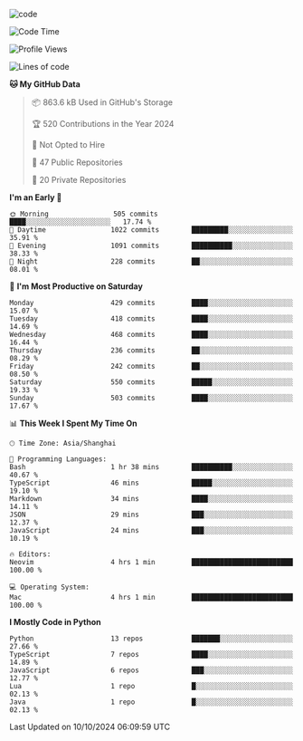 
<!--
**liuyaanng/liuyaanng** is a ✨ _special_ ✨ repository because its `README.md` (this file) appears on your GitHub profile.

Here are some ideas to get you started:

- 🔭 I’m currently working on ...
- 🌱 I’m currently learning ...
- 👯 I’m looking to collaborate on ...
- 🤔 I’m looking for help with ...
- 💬 Ask me about ...
- 📫 How to reach me: ...
- 😄 Pronouns: ...
- ⚡ Fun fact: ...
-->


![code](https://cdn.jsdelivr.net/gh/liuyaanng/liuyaanng@1.0/code.gif) 

<!--START_SECTION:waka-->
![Code Time](http://img.shields.io/badge/Code%20Time-904%20hrs%2020%20mins-blue)

![Profile Views](http://img.shields.io/badge/Profile%20Views-0-blue)

![Lines of code](https://img.shields.io/badge/From%20Hello%20World%20I%27ve%20Written-14.8%20million%20lines%20of%20code-blue)

**🐱 My GitHub Data** 

> 📦 863.6 kB Used in GitHub's Storage 
 > 
> 🏆 520 Contributions in the Year 2024
 > 
> 🚫 Not Opted to Hire
 > 
> 📜 47 Public Repositories 
 > 
> 🔑 20 Private Repositories 
 > 
**I'm an Early 🐤** 

```text
🌞 Morning                505 commits         ████░░░░░░░░░░░░░░░░░░░░░   17.74 % 
🌆 Daytime                1022 commits        █████████░░░░░░░░░░░░░░░░   35.91 % 
🌃 Evening                1091 commits        ██████████░░░░░░░░░░░░░░░   38.33 % 
🌙 Night                  228 commits         ██░░░░░░░░░░░░░░░░░░░░░░░   08.01 % 
```
📅 **I'm Most Productive on Saturday** 

```text
Monday                   429 commits         ████░░░░░░░░░░░░░░░░░░░░░   15.07 % 
Tuesday                  418 commits         ████░░░░░░░░░░░░░░░░░░░░░   14.69 % 
Wednesday                468 commits         ████░░░░░░░░░░░░░░░░░░░░░   16.44 % 
Thursday                 236 commits         ██░░░░░░░░░░░░░░░░░░░░░░░   08.29 % 
Friday                   242 commits         ██░░░░░░░░░░░░░░░░░░░░░░░   08.50 % 
Saturday                 550 commits         █████░░░░░░░░░░░░░░░░░░░░   19.33 % 
Sunday                   503 commits         ████░░░░░░░░░░░░░░░░░░░░░   17.67 % 
```


📊 **This Week I Spent My Time On** 

```text
🕑︎ Time Zone: Asia/Shanghai

💬 Programming Languages: 
Bash                     1 hr 38 mins        ██████████░░░░░░░░░░░░░░░   40.67 % 
TypeScript               46 mins             █████░░░░░░░░░░░░░░░░░░░░   19.10 % 
Markdown                 34 mins             ████░░░░░░░░░░░░░░░░░░░░░   14.11 % 
JSON                     29 mins             ███░░░░░░░░░░░░░░░░░░░░░░   12.37 % 
JavaScript               24 mins             ███░░░░░░░░░░░░░░░░░░░░░░   10.19 % 

🔥 Editors: 
Neovim                   4 hrs 1 min         █████████████████████████   100.00 % 

💻 Operating System: 
Mac                      4 hrs 1 min         █████████████████████████   100.00 % 
```

**I Mostly Code in Python** 

```text
Python                   13 repos            ███████░░░░░░░░░░░░░░░░░░   27.66 % 
TypeScript               7 repos             ████░░░░░░░░░░░░░░░░░░░░░   14.89 % 
JavaScript               6 repos             ███░░░░░░░░░░░░░░░░░░░░░░   12.77 % 
Lua                      1 repo              █░░░░░░░░░░░░░░░░░░░░░░░░   02.13 % 
Java                     1 repo              █░░░░░░░░░░░░░░░░░░░░░░░░   02.13 % 
```




 Last Updated on 10/10/2024 06:09:59 UTC
<!--END_SECTION:waka-->
